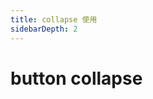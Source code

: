 ```yaml
---
title: collapse 使用
sidebarDepth: 2
---
```


# button collapse



<ClientOnly>
  <collapse-demos></collapse-demos>
</ClientOnly>